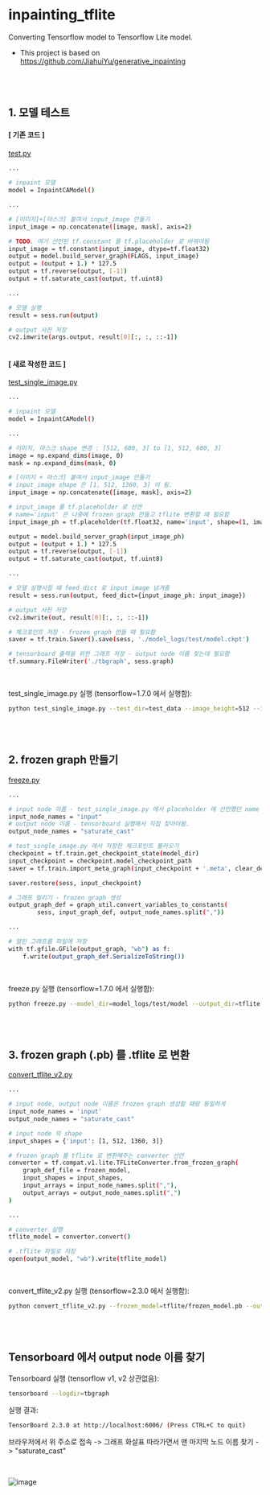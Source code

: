 # inpainting_tflite

Converting Tensorflow model to Tensorflow Lite model.
* This project is based on https://github.com/JiahuiYu/generative_inpainting

<br>
<br>

## 1. 모델 테스트

#### [ 기존 코드 ]

[test.py](https://github.com/dptmf7705/inpainting_tflite/blob/master/test.py)

```bash
...
    
# inpaint 모델
model = InpaintCAModel()

...

# [이미지]+[마스크] 붙여서 input_image 만들기
input_image = np.concatenate([image, mask], axis=2)

# TODO. 여기 선언된 tf.constant 를 tf.placeholder 로 바꿔야됨
input_image = tf.constant(input_image, dtype=tf.float32)
output = model.build_server_graph(FLAGS, input_image)
output = (output + 1.) * 127.5
output = tf.reverse(output, [-1])
output = tf.saturate_cast(output, tf.uint8)

...

# 모델 실행
result = sess.run(output)

# output 사진 저장
cv2.imwrite(args.output, result[0][:, :, ::-1])
        
```

#### [ 새로 작성한 코드 ]

[test_single_image.py](https://github.com/dptmf7705/inpainting_tflite/blob/master/test_single_image.py)

```bash
...

# inpaint 모델
model = InpaintCAModel()

...

# 이미지, 마스크 shape 변경 : [512, 680, 3] to [1, 512, 680, 3]
image = np.expand_dims(image, 0)
mask = np.expand_dims(mask, 0)

# [이미지 + 마스크] 붙여서 input_image 만들기
# input_image shape 은 [1, 512, 1360, 3] 이 됨.
input_image = np.concatenate([image, mask], axis=2)

# input_image 를 tf.placeholder 로 선언
# name='input' 은 나중에 frozen graph 만들고 tflite 변환할 때 필요함
input_image_ph = tf.placeholder(tf.float32, name='input', shape=(1, image_height, image_width*2, 3)) 

output = model.build_server_graph(input_image_ph)
output = (output + 1.) * 127.5
output = tf.reverse(output, [-1])
output = tf.saturate_cast(output, tf.uint8)

...

# 모델 실행시킬 때 feed_dict 로 input_image 넘겨줌
result = sess.run(output, feed_dict={input_image_ph: input_image})

# output 사진 저장
cv2.imwrite(out, result[0][:, :, ::-1])

# 체크포인트 저장 - frozen graph 만들 때 필요함
saver = tf.train.Saver().save(sess, './model_logs/test/model.ckpt')

# tensorboard 출력을 위한 그래프 저장 - output node 이름 찾는데 필요함
tf.summary.FileWriter('./tbgraph', sess.graph)
```

<br>

test_single_image.py 실행 (tensorflow=1.7.0 에서 실행함):

```bash
python test_single_image.py --test_dir=test_data --image_height=512 --image_width=680 --checkpoint_dir=model_logs/places2
```

<br>
<br>

## 2. frozen graph 만들기

[freeze.py](https://github.com/dptmf7705/inpainting_tflite/blob/master/test.py)

```bash
...

# input node 이름 - test_single_image.py 에서 placeholder 에 선언했던 name
input_node_names = "input"
# output node 이름 - tensorboard 실행해서 직접 찾아야됨.
output_node_names = "saturate_cast"

# test_single_image.py 에서 저장한 체크포인트 불러오기
checkpoint = tf.train.get_checkpoint_state(model_dir)
input_checkpoint = checkpoint.model_checkpoint_path
saver = tf.train.import_meta_graph(input_checkpoint + '.meta', clear_devices=True)

saver.restore(sess, input_checkpoint)

# 그래프 얼리기 - frozen graph 생성
output_graph_def = graph_util.convert_variables_to_constants(
        sess, input_graph_def, output_node_names.split(","))

...

# 얼린 그래프를 파일에 저장
with tf.gfile.GFile(output_graph, "wb") as f:
    f.write(output_graph_def.SerializeToString())
```

<br>

freeze.py 실행 (tensorflow=1.7.0 에서 실행함):

```bash
python freeze.py --model_dir=model_logs/test/model --output_dir=tflite
```

<br>
<br>

## 3. frozen graph (.pb) 를 .tflite 로 변환 

[convert_tflite_v2.py](https://github.com/dptmf7705/inpainting_tflite/blob/master/convert_tflite_v2.py)

```bash
...

# input node, output node 이름은 frozen graph 생성할 때랑 동일하게
input_node_names = 'input'
output_node_names = "saturate_cast"

# input node 의 shape
input_shapes = {'input': [1, 512, 1360, 3]}

# frozen graph 를 tflite 로 변환해주는 converter 선언
converter = tf.compat.v1.lite.TFLiteConverter.from_frozen_graph(
    graph_def_file = frozen_model,
    input_shapes = input_shapes,
    input_arrays = input_node_names.split(","),
    output_arrays = output_node_names.split(",")
)

...

# converter 실행 
tflite_model = converter.convert()

# .tflite 파일로 저장
open(output_model, "wb").write(tflite_model)
```

<br>

convert_tflite_v2.py 실행 (tensorflow=2.3.0 에서 실행함):

```bash
python convert_tflite_v2.py --frozen_model=tflite/frozen_model.pb --output_dir=tflite
```


<br>
<br>

## Tensorboard 에서 output node 이름 찾기

Tensorboard 실행 (tensorflow v1, v2 상관없음):
```bash
tensorboard --logdir=tbgraph
```

실행 결과: 
```bash
TensorBoard 2.3.0 at http://localhost:6006/ (Press CTRL+C to quit)
```

브라우저에서 위 주소로 접속 -> 그래프 화살표 따라가면서 맨 마지막 노드 이름 찾기 -> "saturate_cast"

<br>

![image](https://user-images.githubusercontent.com/22764812/96363150-60ea3000-116d-11eb-860d-6fe91f1d7794.png)

